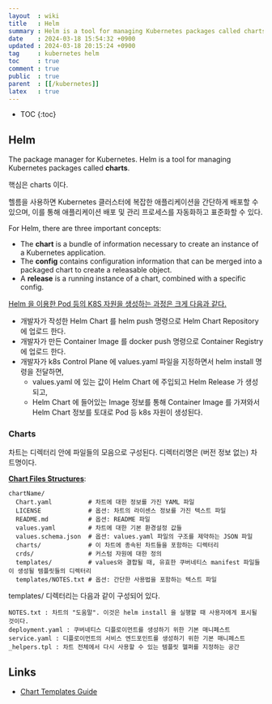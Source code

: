 ```yaml
---
layout  : wiki
title   : Helm
summary : Helm is a tool for managing Kubernetes packages called charts
date    : 2024-03-18 15:54:32 +0900
updated : 2024-03-18 20:15:24 +0900
tag     : kubernetes helm
toc     : true
comment : true
public  : true
parent  : [[/kubernetes]]
latex   : true
---
```

* TOC
{:toc}
 
## Helm

The package manager for Kubernetes. Helm is a tool for managing Kubernetes packages called __charts__.

핵심은 charts 이다.

헬름을 사용하면 Kubernetes 클러스터에 복잡한 애플리케이션을 간단하게 배포할 수 있으며, 이를 통해 애플리케이션 배포 및 관리 프로세스를 자동화하고 표준화할 수 있다.

For Helm, there are three important concepts:
- The __chart__ is a bundle of information necessary to create an instance of a Kubernetes application.
- The __config__ contains configuration information that can be merged into a packaged chart to create a releasable object.
- A __release__ is a running instance of a chart, combined with a specific config.

[Helm 을 이용한 Pod 등의 K8S 자원을 생성하는 과정은 크게 다음과 같다.](https://homoefficio.github.io/2022/03/19/helm-%EC%B4%88%EA%B0%84%EB%8B%A8-%EC%A0%95%EB%A6%AC/)
- 개발자가 작성한 Helm Chart 를 helm push 명령으로 Helm Chart Repository 에 업로드 한다.
- 개발자가 만든 Container Image 를 docker push 명령으로 Container Registry 에 업로드 한다.
- 개발자가 k8s Control Plane 에 values.yaml 파일을 지정하면서 helm install 명령을 전달하면,
  - values.yaml 에 있는 값이 Helm Chart 에 주입되고 Helm Release 가 생성되고,
  - Helm Chart 에 들어있는 Image 정보를 통해 Container Image 를 가져와서 Helm Chart 정보를 토대로 Pod 등 k8s 자원이 생성된다.

### Charts

차트는 디렉터리 안에 파일들의 모음으로 구성된다. 디렉터리명은 (버전 정보 없는) 차트명이다.

__[Chart Files Structures](https://helm.sh/ko/docs/topics/charts/#%EC%B0%A8%ED%8A%B8-%ED%8C%8C%EC%9D%BC-%EA%B5%AC%EC%A1%B0)__:

```
chartName/
  Chart.yaml          # 차트에 대한 정보를 가진 YAML 파일
  LICENSE             # 옵션: 차트의 라이센스 정보를 가진 텍스트 파일
  README.md           # 옵션: README 파일
  values.yaml         # 차트에 대한 기본 환경설정 값들
  values.schema.json  # 옵션: values.yaml 파일의 구조를 제약하는 JSON 파일
  charts/             # 이 차트에 종속된 차트들을 포함하는 디렉터리
  crds/               # 커스텀 자원에 대한 정의
  templates/          # values와 결합될 때, 유효한 쿠버네티스 manifest 파일들이 생성될 템플릿들의 디렉터리
  templates/NOTES.txt # 옵션: 간단한 사용법을 포함하는 텍스트 파일
```

templates/ 디렉터리는 다음과 같이 구성되어 있다.

```
NOTES.txt : 차트의 "도움말". 이것은 helm install 을 실행할 때 사용자에게 표시될 것이다.
deployment.yaml : 쿠버네티스 디플로이먼트를 생성하기 위한 기본 매니페스트
service.yaml : 디플로이먼트의 서비스 엔드포인트를 생성하기 위한 기본 매니페스트
_helpers.tpl : 차트 전체에서 다시 사용할 수 있는 템플릿 헬퍼를 지정하는 공간
```

## Links

- [Chart Templates Guide](https://helm.sh/ko/docs/chart_template_guide/getting_started/)
